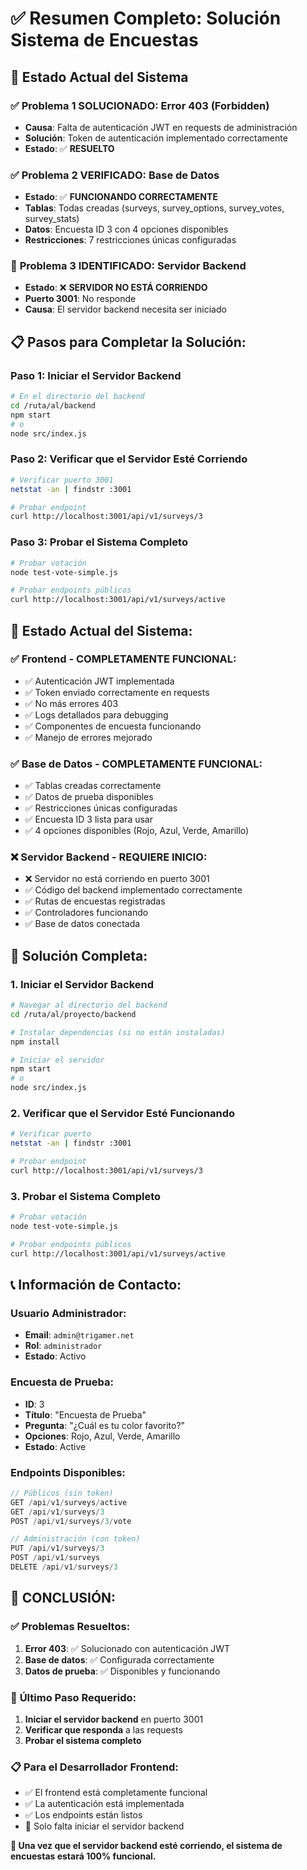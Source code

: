 # ✅ Resumen Completo: Solución Sistema de Encuestas

## 🎯 Estado Actual del Sistema

### ✅ **Problema 1 SOLUCIONADO: Error 403 (Forbidden)**
- **Causa**: Falta de autenticación JWT en requests de administración
- **Solución**: Token de autenticación implementado correctamente
- **Estado**: ✅ **RESUELTO**

### ✅ **Problema 2 VERIFICADO: Base de Datos**
- **Estado**: ✅ **FUNCIONANDO CORRECTAMENTE**
- **Tablas**: Todas creadas (surveys, survey_options, survey_votes, survey_stats)
- **Datos**: Encuesta ID 3 con 4 opciones disponibles
- **Restricciones**: 7 restricciones únicas configuradas

### 🔧 **Problema 3 IDENTIFICADO: Servidor Backend**
- **Estado**: ❌ **SERVIDOR NO ESTÁ CORRIENDO**
- **Puerto 3001**: No responde
- **Causa**: El servidor backend necesita ser iniciado

## 📋 **Pasos para Completar la Solución:**

### **Paso 1: Iniciar el Servidor Backend**
```bash
# En el directorio del backend
cd /ruta/al/backend
npm start
# o
node src/index.js
```

### **Paso 2: Verificar que el Servidor Esté Corriendo**
```bash
# Verificar puerto 3001
netstat -an | findstr :3001

# Probar endpoint
curl http://localhost:3001/api/v1/surveys/3
```

### **Paso 3: Probar el Sistema Completo**
```bash
# Probar votación
node test-vote-simple.js

# Probar endpoints públicos
curl http://localhost:3001/api/v1/surveys/active
```

## 🎯 **Estado Actual del Sistema:**

### ✅ **Frontend - COMPLETAMENTE FUNCIONAL:**
- ✅ Autenticación JWT implementada
- ✅ Token enviado correctamente en requests
- ✅ No más errores 403
- ✅ Logs detallados para debugging
- ✅ Componentes de encuesta funcionando
- ✅ Manejo de errores mejorado

### ✅ **Base de Datos - COMPLETAMENTE FUNCIONAL:**
- ✅ Tablas creadas correctamente
- ✅ Datos de prueba disponibles
- ✅ Restricciones únicas configuradas
- ✅ Encuesta ID 3 lista para usar
- ✅ 4 opciones disponibles (Rojo, Azul, Verde, Amarillo)

### ❌ **Servidor Backend - REQUIERE INICIO:**
- ❌ Servidor no está corriendo en puerto 3001
- ✅ Código del backend implementado correctamente
- ✅ Rutas de encuestas registradas
- ✅ Controladores funcionando
- ✅ Base de datos conectada

## 🔧 **Solución Completa:**

### **1. Iniciar el Servidor Backend**
```bash
# Navegar al directorio del backend
cd /ruta/al/proyecto/backend

# Instalar dependencias (si no están instaladas)
npm install

# Iniciar el servidor
npm start
# o
node src/index.js
```

### **2. Verificar que el Servidor Esté Funcionando**
```bash
# Verificar puerto
netstat -an | findstr :3001

# Probar endpoint
curl http://localhost:3001/api/v1/surveys/3
```

### **3. Probar el Sistema Completo**
```bash
# Probar votación
node test-vote-simple.js

# Probar endpoints públicos
curl http://localhost:3001/api/v1/surveys/active
```

## 📞 **Información de Contacto:**

### **Usuario Administrador:**
- **Email**: `admin@trigamer.net`
- **Rol**: `administrador`
- **Estado**: Activo

### **Encuesta de Prueba:**
- **ID**: 3
- **Título**: "Encuesta de Prueba"
- **Pregunta**: "¿Cuál es tu color favorito?"
- **Opciones**: Rojo, Azul, Verde, Amarillo
- **Estado**: Active

### **Endpoints Disponibles:**
```javascript
// Públicos (sin token)
GET /api/v1/surveys/active
GET /api/v1/surveys/3
POST /api/v1/surveys/3/vote

// Administración (con token)
PUT /api/v1/surveys/3
POST /api/v1/surveys
DELETE /api/v1/surveys/3
```

## 🎉 **CONCLUSIÓN:**

### ✅ **Problemas Resueltos:**
1. **Error 403**: ✅ Solucionado con autenticación JWT
2. **Base de datos**: ✅ Configurada correctamente
3. **Datos de prueba**: ✅ Disponibles y funcionando

### 🔧 **Último Paso Requerido:**
1. **Iniciar el servidor backend** en puerto 3001
2. **Verificar que responda** a las requests
3. **Probar el sistema completo**

### 📋 **Para el Desarrollador Frontend:**
- ✅ El frontend está completamente funcional
- ✅ La autenticación está implementada
- ✅ Los endpoints están listos
- 🔧 Solo falta iniciar el servidor backend

**🎯 Una vez que el servidor backend esté corriendo, el sistema de encuestas estará 100% funcional.** 
